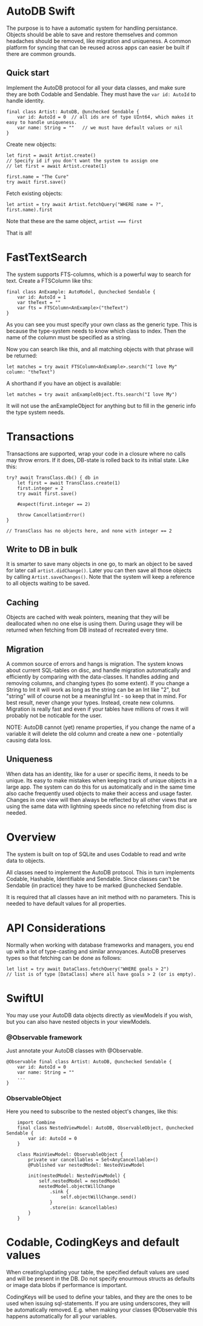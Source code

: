 # AutoDB Swift

The purpose is to have a automatic system for handling persistance. Objects should be able to save and restore themselves and common headaches should be removed, like migration and uniqueness. A common platform for syncing that can be reused across apps can easier be built if there are common grounds.

## Quick start

Implement the AutoDB protocol for all your data classes, and make sure they are both Codable and Sendable. They must have the `var id: AutoId` to handle identity.

```
final class Artist: AutoDB, @unchecked Sendable {
	var id: AutoId = 0	// all ids are of type UInt64, which makes it easy to handle uniqueness.
	var name: String = ""	// we must have default values or nil
}
```

Create new objects:
``` 
let first = await Artist.create()
// Specify id if you don't want the system to assign one 
// let first = await Artist.create(1)

first.name = "The Cure"
try await first.save()
```

Fetch existing objects:
```
let artist = try await Artist.fetchQuery("WHERE name = ?", first.name).first
```
Note that these are the same object, `artist === first`

That is all!

# FastTextSearch

The system supports FTS-columns, which is a powerful way to search for text. Create a FTSColumn like tihs:

```
final class AnExample: AutoModel, @unchecked Sendable {
	var id: AutoId = 1
	var theText = ""
	var fts = FTSColumn<AnExample>("theText")
}
```

As you can see you must specify your own class as the generic type. This is because the type-system needs to know which class to index. Then the name of the column must be specified as a string. 

Now you can search like this, and all matching objects with that phrase will be returned:

```
let matches = try await FTSColumn<AnExample>.search("I love My" column: "theText")
```

A shorthand if you have an object is available:
```
let matches = try await anExampleObject.fts.search("I love My")
```
It will not use the anExampleObject for anything but to fill in the generic info the type system needs.

# Transactions

Transactions are supported, wrap your code in a closure where no calls may throw errors. If it does, DB-state is rolled back to its initial state. Like this:

```
try? await TransClass.db() { db in
	let first = await TransClass.create(1)
	first.integer = 2
	try await first.save()
	
	#expect(first.integer == 2)
	
	throw CancellationError()
}

// TransClass has no objects here, and none with integer == 2
```

## Write to DB in bulk

It is smarter to save many objects in one go, to mark an object to be saved for later call `artist.didChange()`. Later you can then save all those objects by calling `Artist.saveChanges()`. Note that the system will keep a reference to all objects waiting to be saved.

## Caching

Objects are cached with weak pointers, meaning that they will be deallocated when no one else is using them. During usage they will be returned when fetching from DB instead of recreated every time. 

## Migration

A common source of errors and hangs is migration. The system knows about current SQL-tables on disc, and handle migration automatically and efficiently by comparing with the data-classes. It handles adding and removing columns, and changing types (to some extent). If you change a String to Int it will work as long as the string can be an Int like "2", but "string" will of course not be a meaningful Int - so keep that in mind. For best result, never change your types. Instead, create new columns.
Migration is really fast and even if your tables have millions of rows it will probably not be noticable for the user.

NOTE: AutoDB cannot (yet) rename properties, if you change the name of a variable it will delete the old column and create a new one - potentially causing data loss.

## Uniqueness

When data has an identity, like for a user or specific items, it needs to be unique. Its easy to make mistakes when keeping track of unique objects in a large app. The system can do this for us automatically and in the same time also cache frequently used objects to make their access and usage faster. Changes in one view will then always be reflected by all other views that are using the same data with lightning speeds since no refetching from disc is needed.

# Overview

The system is built on top of SQLite and uses Codable to read and write data to objects.

All classes need to implement the AutoDB protocol. This in turn implements Codable, Hashable, Identifiable and Sendable. Since classes can't be Sendable (in practice) they have to be marked @unchecked Sendable. 

It is required that all classes have an init method with no parameters. This is needed to have default values for all properties.

# API Considerations

Normally when working with database frameworks and managers, you end up with a lot of type-casting and similar annoyances. AutoDB preserves types so that fetching can be done as follows:

	let list = try await DataClass.fetchQuery("WHERE goals > 2")
	// list is of type [DataClass] where all have goals > 2 (or is empty).

# SwiftUI

You may use your AutoDB data objects directly as viewModels if you wish, but you can also have nested objects in your viewModels. 

### @Observable framework

Just annotate your AutoDB classes with @Observable.

```
@Observable final class Artist: AutoDB, @unchecked Sendable {
	var id: AutoId = 0
	var name: String = ""
	...
}
```

### ObservableObject

Here you need to subscribe to the nested object's changes, like this:

```
	import Combine
	final class NestedViewModel: AutoDB, ObservableObject, @unchecked Sendable {
		var id: AutoId = 0
	}
	
	class MainViewModel: ObservableObject {
		private var cancellables = Set<AnyCancellable>()
		@Published var nestedModel: NestedViewModel
		
		init(nestedModel: NestedViewModel) {
			self.nestedModel = nestedModel
			nestedModel.objectWillChange
				.sink {
					self.objectWillChange.send()
				}
				.store(in: &cancellables)
		}
	}
```

# Codable, CodingKeys and default values

When creating/updating your table, the specified default values are used and will be present in the DB. Do not specify enourmous structs as defaults or image data blobs if performance is important.

CodingKeys will be used to define your tables, and they are the ones to be used when issuing sql-statements. If you are using underscores, they will be automatically removed. E.g. when making your classes @Observable this happens automatically for all your variables. 
